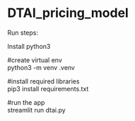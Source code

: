 # DTAI_pricing_model

Run steps:

Install python3 </br>

#create virtual env</br>
python3 -m venv .venv </br>

#install required libraries </br>
pip3 install requirements.txt </br>

#run the app</br>
streamlit run dtai.py
